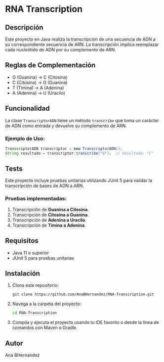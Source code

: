 
# RNA Transcription

## Descripción

Este proyecto en Java realiza la transcripción de una secuencia de ADN a su correspondiente secuencia de ARN. La transcripción implica reemplazar cada nucleótido de ADN por su complemento de ARN.

## Reglas de Complementación

- G (Guanina) -> C (Citosina)
- C (Citosina) -> G (Guanina)
- T (Timina) -> A (Adenina)
- A (Adenina) -> U (Uracilo)

## Funcionalidad

La clase `TranscriptorADN` tiene un método `transcribe` que toma un carácter de ADN como entrada y devuelve su complemento de ARN.

### Ejemplo de Uso:

```java
TranscriptorADN transcriptor = new TranscriptorADN();
String resultado = transcriptor.transcribe("G");  // Resultado: "C"
```

## Tests

Este proyecto incluye pruebas unitarias utilizando JUnit 5 para validar la transcripción de bases de ADN a ARN.

### Pruebas implementadas:

1. Transcripción de **Guanina a Citosina**.
2. Transcripción de **Citosina a Guanina**.
3. Transcripción de **Adenina a Uracilo**.
4. Transcripción de **Timina a Adenina**.

## Requisitos

- Java 11 o superior
- JUnit 5 para pruebas unitarias

## Instalación

1. Clona este repositorio:

   ```bash
   git clone https://github.com/AnaBHernandez/RNA-Transcription.git
   ```

2. Navega a la carpeta del proyecto:

   ```bash
   cd RNA-Transcription
   ```

3. Compila y ejecuta el proyecto usando tu IDE favorito o desde la línea de comandos con Maven o Gradle.

## Autor

Ana BHernandez

